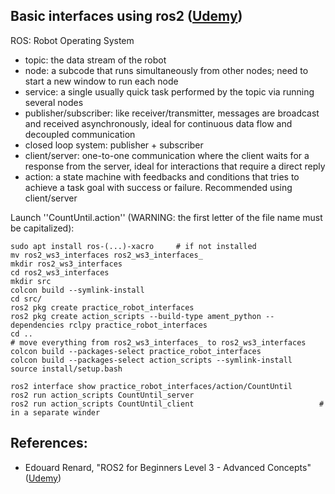 ## Basic interfaces using ros2 (<a href="https://www.udemy.com/course/ros2-advanced-core-concepts">Udemy</a>)
ROS: Robot Operating System
- topic: the data stream of the robot
- node: a subcode that runs simultaneously from other nodes; need to start a new window to run each node
- service: a single usually quick task performed by the topic via running several nodes
- publisher/subscriber: like receiver/transmitter, messages are broadcast and received asynchronously, ideal for continuous data flow and decoupled communication
- closed loop system: publisher + subscriber
- client/server: one-to-one communication where the client waits for a response from the server, ideal for interactions that require a direct reply
- action: a state machine with feedbacks and conditions that tries to achieve a task goal with success or failure. Recommended using client/server

Launch ''CountUntil.action'' (WARNING: the first letter of the file name must be capitalized):

    sudo apt install ros-(...)-xacro     # if not installed
    mv ros2_ws3_interfaces ros2_ws3_interfaces_
    mkdir ros2_ws3_interfaces
    cd ros2_ws3_interfaces
    mkdir src
    colcon build --symlink-install
    cd src/
    ros2 pkg create practice_robot_interfaces
    ros2 pkg create action_scripts --build-type ament_python --dependencies rclpy practice_robot_interfaces
    cd ..
    # move everything from ros2_ws3_interfaces_ to ros2_ws3_interfaces
    colcon build --packages-select practice_robot_interfaces
    colcon build --packages-select action_scripts --symlink-install
    source install/setup.bash
    
    ros2 interface show practice_robot_interfaces/action/CountUntil
    ros2 run action_scripts CountUntil_server 
    ros2 run action_scripts CountUntil_client                            # in a separate winder


## References:
- Edouard Renard, "ROS2 for Beginners Level 3 - Advanced Concepts" (<a href="https://www.udemy.com/course/ros2-advanced-core-concepts">Udemy</a>)

